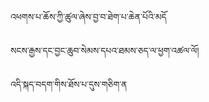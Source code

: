 <p lang=bo>འཕགས་པ་ཆོས་ཀྱི་ཚུལ་ཞེས་བྱ་བ་ཐེག་པ་ཆེན་པོའི་མདོ</p>
<p lang=bo>སངས་རྒྱས་དང་བྱང་ཆུབ་སེམས་དཔའ་ཐམས་ཅད་ལ་ཕྱག་འཚལ་ལོ། </p>
<p lang=bo>འདི་སྐད་བདག་གིས་ཐོས་པ་དུས་གཅིག་ན</p>
